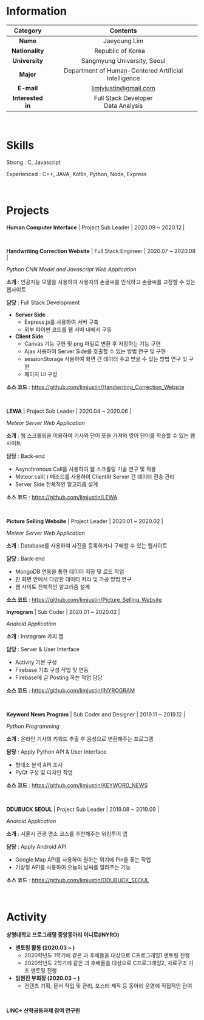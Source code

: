 # Information

|     Category      |                           Contents                           |
| :---------------: | :----------------------------------------------------------: |
|     **Name**      |                         Jaeyoung Lim                         |
|  **Nationality**  | Republic of Korea <img src="https://user-images.githubusercontent.com/55044278/94357776-aa97ab80-00d6-11eb-8793-a3d6b1636c57.PNG" height = "15px"> |
|  **University**   |                 Sangmyung University, Seoul                  |
|     **Major**     |     Department of Human-Centered Artificial Intelligence     |
|    **E-mail**     |                    limjyjustin@gmail.com                     |
| **Interested in** |           Full Stack Developer</br> Data Analysis            |

</br>



# Skills

Strong : C, Javascript

Experienced : C++, JAVA, Kotlin, Python, Node, Express

<br/>



# Projects

**Human Computer Interface** | Project Sub Leader | 2020.09 ~ 2020.12 |

<br>

**Handwriting Correction Website** | Full Stack Engineer | 2020.07 ~ 2020.08 |

*Python CNN Model and Javascript Web Application*

**소개** : 인공지능 모델을 사용하여 사용자의 손글씨를 인식하고 손글씨를 교정할 수 있는 웹사이트

**담당** : Full Stack Development

- **Server Side**
  - Express.js를 사용하여 서버 구축
  - 외부 파이썬 코드를 웹 서버 내에서 구동
- **Client Side**
  - Canvas 기능 구현 및 png 파일로 변환 후 저장하는 기능 구현
  - Ajax 사용하여 Server Side를 호출할 수 있는 방법 연구 및 구현
  - sessionStorage 사용하여 화면 간 데이터 주고 받을 수 있는 방법 연구 및 구현
  - 페이지 UI 구성

**소스 코드** : https://github.com/limjustin/Handwriting_Correction_Website

<br>

**LEWA** | Project Sub Leader | 2020.04 ~ 2020.06 |

*Meteor Server Web Application*

**소개** : 웹 스크롤링을 이용하여 기사와 단어 뜻을 가져와 영어 단어를 학습할 수 있는 웹사이트

**담당** : Back-end

- Asynchronous Call을 사용하여 웹 스크롤링 기술 연구 및 적용
- Meteor.call( ) 메소드를 사용하여 Client와 Server 간 데이터 전송 관리
- Server Side 전체적인 알고리즘 설계

**소스 코드** : https://github.com/limjustin/LEWA

<br>

**Picture Selling Website** | Project Leader | 2020.01 ~ 2020.02 |

*Meteor Server Web Application*

**소개** : Database를 사용하여 사진을 등록하거나 구매할 수 있는 웹사이트

**담당** : Back-end

- MongoDB 연동을 통한 데이터 저장 및 로드 작업
- 한 화면 안에서 다양한 데이터 처리 및 가공 방법 연구
- 웹 사이트 전체적인 알고리즘 설계

**소스 코드** : https://github.com/limjustin/Picture_Selling_Website
<br>

**Inyrogram** | Sub Coder | 2020.01 ~ 2020.02 |

*Android Application*

**소개** : Instagram 카피 앱

**담당** : Server & User Interface

- Activity 기본 구성
- Firebase 기초 구성 작업 및 연동
- Firebase에 글 Posting 하는 작업 담당

**소스 코드** : https://github.com/limjustin/INYROGRAM

<br>

**Keyword News Program** | Sub Coder and Designer | 2019.11 ~ 2019.12 |

*Python Programming*

**소개** : 온라인 기사의 키워드 추출 후 음성으로 변환해주는 프로그램

**담당** : Apply Python API & User Interface

- 형태소 분석 API 조사
- PyQt 구성 및 디자인 작업

**소스 코드** : https://github.com/limjustin/KEYWORD_NEWS

<br>

**DDUBUCK SEOUL** | Project Sub Leader | 2019.08 ~ 2019.09 |

*Android Application*

**소개** : 서울시 관광 명소 코스를 추천해주는 워킹투어 앱

**담당** : Apply Android API

- Google Map API를 사용하여 원하는 위치에 Pin을 꽂는 작업
- 기상청 API를 사용하여 오늘의 날씨를 알려주는 기능

**소스 코드** : https://github.com/limjustin/DDUBUCK_SEOUL

<br/>



# Activity

**상명대학교 프로그래밍 중앙동아리 이니로(INYRO)**

- **멘토링 활동 (2020.03 ~ )**
  - 2020학년도 1학기에 같은 과 후배들을 대상으로 C프로그래밍1 멘토링 진행
  - 2020학년도 2학기에 같은 과 후배들을 대상으로 C프로그래밍2, 자료구조 기초 멘토링 진행
- **임원진 부회장 (2020.03 ~ )**
  - 컨텐츠 기획, 문서 작업 및 관리, 포스터 제작 등 동아리 운영에 직접적인 관여

<br/>

**LINC+ 산학공동과제 참여 연구원**
